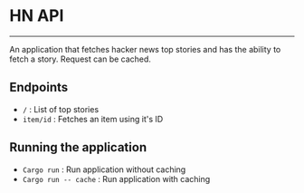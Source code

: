 # HN API

---
An application that fetches hacker news top stories and has the ability to fetch a story.
Request can be cached.

## Endpoints

- `/` : List of top stories
- `item/id` : Fetches an item using it's ID

## Running the application

- `Cargo run` : Run application without caching
- `Cargo run -- cache` : Run application with caching
